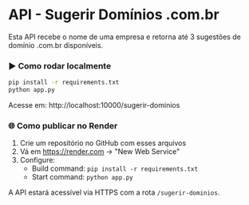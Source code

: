 # API - Sugerir Domínios .com.br

Esta API recebe o nome de uma empresa e retorna até 3 sugestões de domínio .com.br disponíveis.

### ▶️ Como rodar localmente

```bash
pip install -r requirements.txt
python app.py
```

Acesse em: http://localhost:10000/sugerir-dominios

### 🌐 Como publicar no Render

1. Crie um repositório no GitHub com esses arquivos
2. Vá em https://render.com → "New Web Service"
3. Configure:
   - Build command: `pip install -r requirements.txt`
   - Start command: `python app.py`

A API estará acessível via HTTPS com a rota `/sugerir-dominios`.
